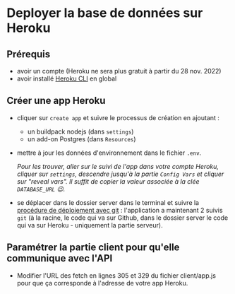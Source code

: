 # Deployer la base de données sur Heroku

## Prérequis

- avoir un compte (Heroku ne sera plus gratuit à partir du 28 nov. 2022)
- avoir installé [Heroku CLI](https://devcenter.heroku.com/articles/heroku-cli#install-the-heroku-cli) en global

## Créer une app Heroku

- cliquer sur `create app` et suivre le processus de création en ajoutant :
  - un buildpack nodejs (dans `settings`)
  - un add-on Postgres (dans `Resources`)

- mettre à jour les données d'environnement dans le fichier `.env`. 

  *Pour les trouver, aller sur le suivi de l'app dans votre compte Heroku, cliquer sur `settings`, descendre jusqu'à la partie `Config Vars` et cliquer sur "reveal vars". Il suffit de copier la valeur associée à la clée `DATABASE_URL` 😉.*

- se déplacer dans le dossier server dans le terminal et suivre la [procédure de déploiement avec git](https://devcenter.heroku.com/articles/git) : l'application a maintenant 2 suivis `git` (à la racine, le code qui va sur Github, dans le dossier server le code qui va sur Heroku - uniquement la partie serveur).

## Paramétrer la partie client pour qu'elle communique avec l'API

- Modifier l'URL des fetch en lignes 305 et 329 du fichier client/app.js pour que ça corresponde à l'adresse de votre app Heroku.